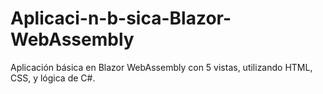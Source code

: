 # Aplicaci-n-b-sica-Blazor-WebAssembly
Aplicación básica en Blazor WebAssembly con 5 vistas, utilizando HTML, CSS, y lógica de C#.
